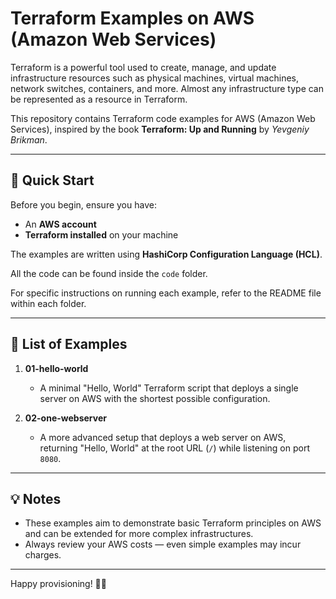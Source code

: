 # Terraform Examples on AWS (Amazon Web Services)

Terraform is a powerful tool used to create, manage, and update infrastructure resources such as physical machines, virtual machines, network switches, containers, and more. Almost any infrastructure type can be represented as a resource in Terraform.

This repository contains Terraform code examples for AWS (Amazon Web Services), inspired by the book **Terraform: Up and Running** by *Yevgeniy Brikman*.

---

## 🚀 Quick Start

Before you begin, ensure you have:

- An **AWS account**
- **Terraform installed** on your machine

The examples are written using **HashiCorp Configuration Language (HCL)**.

All the code can be found inside the `code` folder.

For specific instructions on running each example, refer to the README file within each folder.

---

## 📁 List of Examples

1. **01-hello-world**  
   - A minimal "Hello, World" Terraform script that deploys a single server on AWS with the shortest possible configuration.

2. **02-one-webserver**  
   - A more advanced setup that deploys a web server on AWS, returning "Hello, World" at the root URL (`/`) while listening on port `8080`.

---

## 💡 Notes

- These examples aim to demonstrate basic Terraform principles on AWS and can be extended for more complex infrastructures.
- Always review your AWS costs — even simple examples may incur charges.

---

Happy provisioning! 🚀✨  
